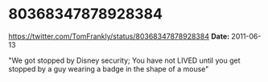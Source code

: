 # 80368347878928384
https://twitter.com/TomFrankly/status/80368347878928384
**Date:** 2011-06-13

"We got stopped by Disney security; You have not LIVED until you get stopped by a guy wearing a badge in the shape of a mouse"
